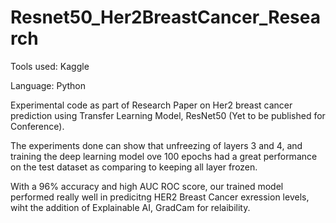 # Resnet50_Her2BreastCancer_Research
 Tools used: Kaggle 
 
 Language: Python

Experimental code as part of Research Paper on Her2 breast cancer prediction using Transfer Learning Model, ResNet50 (Yet to be published for Conference).

The experiments done can show that unfreezing of layers 3 and 4, and training the deep learning model ove 100 epochs had a great performance on the test dataset as comparing to keeping all layer frozen. 

With a 96% accuracy and high AUC ROC score, our trained model performed really well in predicitng HER2 Breast Cancer exression levels, wiht the addition of Explainable AI, GradCam for relaibility. 
